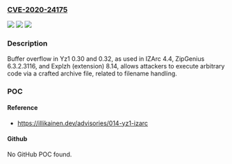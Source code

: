 ### [CVE-2020-24175](https://cve.mitre.org/cgi-bin/cvename.cgi?name=CVE-2020-24175)
![](https://img.shields.io/static/v1?label=Product&message=n%2Fa&color=blue)
![](https://img.shields.io/static/v1?label=Version&message=n%2Fa&color=blue)
![](https://img.shields.io/static/v1?label=Vulnerability&message=n%2Fa&color=brighgreen)

### Description

Buffer overflow in Yz1 0.30 and 0.32, as used in IZArc 4.4, ZipGenius 6.3.2.3116, and Explzh (extension) 8.14, allows attackers to execute arbitrary code via a crafted archive file, related to filename handling.

### POC

#### Reference
- https://illikainen.dev/advisories/014-yz1-izarc

#### Github
No GitHub POC found.

